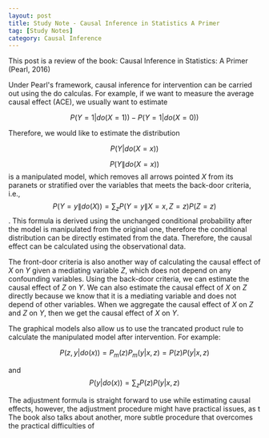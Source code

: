 ```yaml
---
layout: post
title: Study Note - Causal Inference in Statistics A Primer
tag: [Study Notes]
category: Causal Inference
---
```


This post is a review of the book: Causal Inference in Statistics: A Primer (Pearl, 2016)

Under Pearl's framework, causal inference for intervention can be carried out using the do calculas. For example, if we want to measure the average causal effect (ACE), we usually want to estimate 

$$P(Y=1|do(X=1))-P(Y=1|do(X=0))$$

Therefore, we would like to estimate the distribution 

$$P(Y|do(X=x))$$

$$P(Y\|do(X=x))$$ is a manipulated model, which removes all arrows pointed $X$ from its paranets or stratified over the variables that meets the back-door criteria, i.e., $$P(Y=y \| do(X)) = \sum_{z}P(Y=y \| X=x, Z=z)P(Z=z)$$. This formula is derived using the unchanged conditional probability after the model is manipulated from the original one, therefore the conditional distribution can be directly estimated from the data. Therefore, the causal effect can be calculated using the observational data.

The front-door criteria is also another way of calculating the causal effect of $X$ on $Y$ given a mediating variable $Z$, which does not depend on any confounding variables. Using the back-door criteria, we can estimate the causal effect of $Z$ on $Y$. We can also estimate the causal effect of $X$ on $Z$ directly because we know that it is a mediating variable and does not depend of other variables. When we aggregate the causal effect of $X$ on $Z$ and $Z$ on  $Y$, then we get the causal effect of $X$ on $Y$.

The graphical models also allow us to use the trancated product rule to calculate the manipulated model after intervention. For example:

$$P(z, y| do(x))=P_m(z)P_m(y|x,z)=P(z)P(y|x,z)$$

and $$P(y|do(x)) = \sum_zP(z)P(y|x,z)$$

The adjustment formula is straight forward to use while estimating causal effects, however, the adjustment procedure might have practical issues, as t The book also talks about another, more subtle procedure that overcomes the practical difficulties of 
 


<!--stackedit_data:
eyJoaXN0b3J5IjpbLTIwNjMzOTAwMzQsLTE4NTU1MjY3NTAsLT
E3MjkwNTY4NjgsLTE1NTU1NzgzNjksLTE0MTgzMjY5NTIsMTI5
NzY4MDJdfQ==
-->